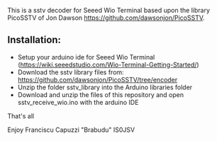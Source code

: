 This is a sstv decoder for Seeed Wio Terminal based upon the library PicoSSTV of Jon Dawson https://github.com/dawsonjon/PicoSSTV.


Installation:
------------
+ Setup your arduino ide for Seeed Wio Terminal (https://wiki.seeedstudio.com/Wio-Terminal-Getting-Started/)
+ Download the sstv library files from: https://github.com/dawsonjon/PicoSSTV/tree/encoder
+ Unzip the folder sstv_library into the Arduino libraries folder
+ Download and unzip the files of this repository and open sstv_receive_wio.ino with the arduino IDE

That's all

Enjoy
Franciscu Capuzzi "Brabudu" IS0JSV
